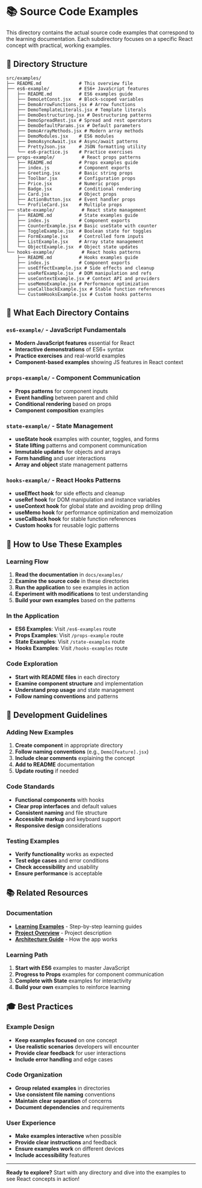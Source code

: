 # 📚 Source Code Examples

This directory contains the actual source code examples that correspond to the learning documentation. Each subdirectory focuses on a specific React concept with practical, working examples.

## 📁 Directory Structure

```
src/examples/
├── README.md              # This overview file
├── es6-example/           # ES6+ JavaScript features
│   ├── README.md          # ES6 examples guide
│   ├── DemoLetConst.jsx   # Block-scoped variables
│   ├── DemoArrowFunctions.jsx # Arrow functions
│   ├── DemoTemplateLiterals.jsx # Template literals
│   ├── DemoDestructuring.jsx # Destructuring patterns
│   ├── DemoSpreadRest.jsx # Spread and rest operators
│   ├── DemoDefaultParams.jsx # Default parameters
│   ├── DemoArrayMethods.jsx # Modern array methods
│   ├── DemoModules.jsx    # ES6 modules
│   ├── DemoAsyncAwait.jsx # Async/await patterns
│   ├── PrettyJson.jsx     # JSON formatting utility
│   └── es6-practice.js    # Practice exercises
├── props-example/          # React props patterns
│   ├── README.md          # Props examples guide
│   ├── index.js           # Component exports
│   ├── Greeting.jsx       # Basic string props
│   ├── Toolbar.jsx        # Configuration props
│   ├── Price.jsx          # Numeric props
│   ├── Badge.jsx          # Conditional rendering
│   ├── Card.jsx           # Object props
│   ├── ActionButton.jsx   # Event handler props
│   └── ProfileCard.jsx    # Multiple props
├── state-example/          # React state management
│   ├── README.md          # State examples guide
│   ├── index.js           # Component exports
│   ├── CounterExample.jsx # Basic useState with counter
│   ├── ToggleExample.jsx  # Boolean state for toggles
│   ├── FormExample.jsx    # Controlled form inputs
│   ├── ListExample.jsx    # Array state management
│   └── ObjectExample.jsx  # Object state updates
└── hooks-example/          # React hooks patterns
    ├── README.md          # Hooks examples guide
    ├── index.js           # Component exports
    ├── useEffectExample.jsx # Side effects and cleanup
    ├── useRefExample.jsx  # DOM manipulation and refs
    ├── useContextExample.jsx # Context API and providers
    ├── useMemoExample.jsx # Performance optimization
    ├── useCallbackExample.jsx # Stable function references
    └── CustomHooksExample.jsx # Custom hooks patterns
```

## 🎯 What Each Directory Contains

### **`es6-example/` - JavaScript Fundamentals**
- **Modern JavaScript features** essential for React
- **Interactive demonstrations** of ES6+ syntax
- **Practice exercises** and real-world examples
- **Component-based examples** showing JS features in React context

### **`props-example/` - Component Communication**
- **Props patterns** for component inputs
- **Event handling** between parent and child
- **Conditional rendering** based on props
- **Component composition** examples

### **`state-example/` - State Management**
- **useState hook** examples with counter, toggles, and forms
- **State lifting** patterns and component communication
- **Immutable updates** for objects and arrays
- **Form handling** and user interactions
- **Array and object** state management patterns

### **`hooks-example/` - React Hooks Patterns**
- **useEffect hook** for side effects and cleanup
- **useRef hook** for DOM manipulation and instance variables
- **useContext hook** for global state and avoiding prop drilling
- **useMemo hook** for performance optimization and memoization
- **useCallback hook** for stable function references
- **Custom hooks** for reusable logic patterns

## 🚀 How to Use These Examples

### **Learning Flow**
1. **Read the documentation** in `docs/examples/`
2. **Examine the source code** in these directories
3. **Run the application** to see examples in action
4. **Experiment with modifications** to test understanding
5. **Build your own examples** based on the patterns

### **In the Application**
- **ES6 Examples**: Visit `/es6-examples` route
- **Props Examples**: Visit `/props-example` route
- **State Examples**: Visit `/state-examples` route
- **Hooks Examples**: Visit `/hooks-examples` route

### **Code Exploration**
- **Start with README files** in each directory
- **Examine component structure** and implementation
- **Understand prop usage** and state management
- **Follow naming conventions** and patterns

## 🔧 Development Guidelines

### **Adding New Examples**
1. **Create component** in appropriate directory
2. **Follow naming conventions** (e.g., `Demo[Feature].jsx`)
3. **Include clear comments** explaining the concept
4. **Add to README** documentation
5. **Update routing** if needed

### **Code Standards**
- **Functional components** with hooks
- **Clear prop interfaces** and default values
- **Consistent naming** and file structure
- **Accessible markup** and keyboard support
- **Responsive design** considerations

### **Testing Examples**
- **Verify functionality** works as expected
- **Test edge cases** and error conditions
- **Check accessibility** and usability
- **Ensure performance** is acceptable

## 📚 Related Resources

### **Documentation**
- **[Learning Examples](../../../docs/examples/)** - Step-by-step learning guides
- **[Project Overview](../../../docs/PROJECT_OVERVIEW.md)** - Project description
- **[Architecture Guide](../../../docs/ARCHITECTURE.md)** - How the app works

### **Learning Path**
1. **Start with ES6** examples to master JavaScript
2. **Progress to Props** examples for component communication
3. **Complete with State** examples for interactivity
4. **Build your own** examples to reinforce learning

## 🎓 Best Practices

### **Example Design**
- **Keep examples focused** on one concept
- **Use realistic scenarios** developers will encounter
- **Provide clear feedback** for user interactions
- **Include error handling** and edge cases

### **Code Organization**
- **Group related examples** in directories
- **Use consistent file naming** conventions
- **Maintain clear separation** of concerns
- **Document dependencies** and requirements

### **User Experience**
- **Make examples interactive** when possible
- **Provide clear instructions** and feedback
- **Ensure examples work** on different devices
- **Include accessibility** features

---

**Ready to explore?** Start with any directory and dive into the examples to see React concepts in action!

